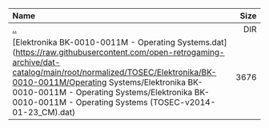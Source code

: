|Name|Size|
|:---|---:|
|[..](../index.html)|DIR|
|[Elektronika BK-0010-0011M - Operating Systems.dat](https://raw.githubusercontent.com/open-retrogaming-archive/dat-catalog/main/root/normalized/TOSEC/Elektronika/BK-0010-0011M/Operating Systems/Elektronika BK-0010-0011M - Operating Systems/Elektronika BK-0010-0011M - Operating Systems (TOSEC-v2014-01-23_CM).dat)|3676|
